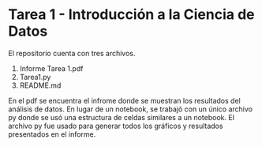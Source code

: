 # Tarea 1 - Introducción a la Ciencia de Datos
El repositorio cuenta con tres archivos.

1. Informe Tarea 1.pdf
2. Tarea1.py
3. README.md

En el pdf se encuentra el infrome donde se muestran los resultados del análisis de datos.
En lugar de un notebook, se trabajó con un único archivo py donde se usó una estructura de celdas similares a un notebook. El archivo py fue usado para generar todos los gráficos y resultados presentados en el informe.
